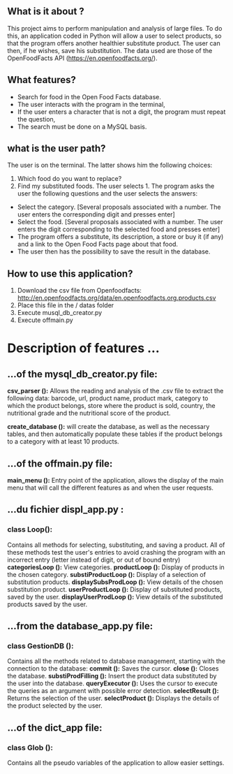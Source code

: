 

## What is it about ?

This project aims to perform manipulation and analysis of large files.
To do this, an application coded in Python will allow a user to select products, so that the program offers another healthier substitute product. The user can then, if he wishes, save his substitution.
The data used are those of the OpenFoodFacts API (https://en.openfoodfacts.org/).


## What features?

* Search for food in the Open Food Facts database.
* The user interacts with the program in the terminal,
* If the user enters a character that is not a digit, the program must repeat the question,
* The search must be done on a MySQL basis.


## what is the user path?

The user is on the terminal. The latter shows him the following choices:
1. Which food do you want to replace?
2. Find my substituted foods.
The user selects 1. The program asks the user the following questions and the user selects the answers:
* Select the category. [Several proposals associated with a number. The user enters the corresponding digit and presses enter]
* Select the food. [Several proposals associated with a number. The user enters the digit corresponding to the selected food and presses enter]
* The program offers a substitute, its description, a store or buy it (if any) and a link to the Open Food Facts page about that food.
* The user then has the possibility to save the result in the database.


## How to use this application?

1. Download the csv file from Openfoodfacts: http://en.openfoodfacts.org/data/en.openfoodfacts.org.products.csv
2. Place this file in the / datas folder
3. Execute musql_db_creator.py
4. Execute offmain.py

# Description of features ...

## ...of the mysql_db_creator.py file:
**csv_parser ():** Allows the reading and analysis of the .csv file to extract the following data: barcode, url, product name, product mark, category to which the product belongs, store where the product is sold, country, the nutritional grade and the nutritional score of the product.

**create_database ():** will create the database, as well as the necessary tables, and then automatically populate these tables if the product belongs to a category with at least 10 products.

## ...of the offmain.py file:
**main_menu ():** Entry point of the application, allows the display of the main menu that will call the different features as and when the user requests.

## ...du fichier displ_app.py :
### class Loop(): 
Contains all methods for selecting, substituting, and saving a product.
All of these methods test the user's entries to avoid crashing the program with an incorrect entry (letter instead of digit, or out of bound entry)
**categoriesLoop ():** View categories.
**productLoop ():** Display of products in the chosen category.
**substiProductLoop ():** Display of a selection of substitution products.
**displaySubsProdLoop ():** View details of the chosen substitution product.
**userProductLoop ():** Display of substituted products, saved by the user.
**displayUserProdLoop ():** View details of the substituted products saved by the user.

## ...from the database_app.py file:
### class GestionDB ():
Contains all the methods related to database management, starting with the connection to the database:
**commit ():** Saves the cursor.
**close ():** Closes the database.
**substiProdFilling ():** Insert the product data substituted by the user into the database.
**queryExecutor ():** Uses the cursor to execute the queries as an argument with possible error detection.
**selectResult ():** Returns the selection of the user.
**selectProduct ():** Displays the details of the product selected by the user.

## ...of the dict_app file:
### class Glob (): 
Contains all the pseudo variables of the application to allow easier settings.
